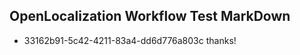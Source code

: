 ## OpenLocalization Workflow Test MarkDown
* 33162b91-5c42-4211-83a4-dd6d776a803c thanks!

<!--HONumber=Jul16_HO2-->


